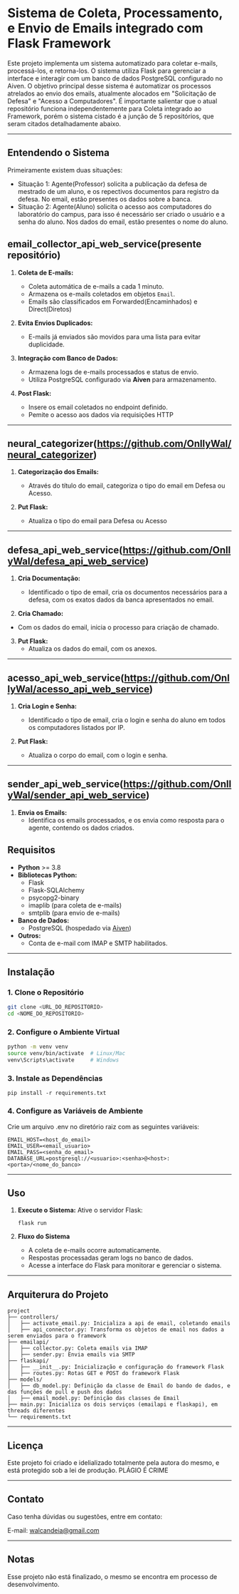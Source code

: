# **Sistema de Coleta, Processamento, e Envio de Emails integrado com Flask Framework**

Este projeto implementa um sistema automatizado para coletar e-mails, processá-los, e retorna-los. O sistema utiliza Flask para gerenciar a interface e interagir com um banco de dados PostgreSQL configurado no Aiven. O objetivo principal desse sistema é automatizar os processos atrelados ao envio dos emails, atualmente alocados em "Solicitação de Defesa" e "Acesso a Computadores".
É importante salientar que o atual repositório funciona independentemente para Coleta integrado ao Framework, porém o sistema cistado é a junção de 5 repositórios, que seram citados detalhadamente abaixo.

---
## **Entendendo o Sistema**

Primeiramente existem duas situações:

- Situação 1: 
   Agente(Professor) solicita a publicação da defesa de mestrado de um aluno, e os repectivos documentos para registro da defesa. No email, estão presentes os dados sobre a banca.
- Situação 2: 
   Agente(Aluno) solicita o acesso aos computadores do laboratório do campus, para isso é necessário ser criado o usuário e a senha do aluno. Nos dados do email, estão presentes o nome do aluno.


## **email_collector_api_web_service(presente repositório)**

1. **Coleta de E-mails:**
   - Coleta automática de e-mails a cada 1 minuto.
   - Armazena os e-mails coletados em objetos `Email`.
   - Emails são classificados em Forwarded(Encaminhados) e Direct(Diretos) 

2. **Evita Envios Duplicados:**
   - E-mails já enviados são movidos para uma lista para evitar duplicidade.

3. **Integração com Banco de Dados:**
   - Armazena logs de e-mails processados e status de envio.
   - Utiliza PostgreSQL configurado via **Aiven** para armazenamento.

4. **Post Flask:**
   - Insere os email coletados no endpoint definido.
   - Pemite o acesso aos dados via requisições HTTP

---
## **neural_categorizer(https://github.com/OnllyWal/neural_categorizer)**

1. **Categorização dos Emails:**
   - Através do título do email, categoriza o tipo do email em Defesa ou Acesso.

2. **Put Flask:**
   - Atualiza o tipo do email para Defesa ou Acesso

---
## **defesa_api_web_service(https://github.com/OnllyWal/defesa_api_web_service)**

1. **Cria Documentação:**
   - Identificado o tipo de email, cria os documentos necessários para a defesa, com os exatos dados da banca apresentados no email.
  
2. **Cria Chamado:**
  - Com os dados do email, inicia o processo para criação de chamado.

3. **Put Flask:**
   - Atualiza os dados do email, com os anexos.
   
---
## **acesso_api_web_service(https://github.com/OnllyWal/acesso_api_web_service)**

1. **Cria Login e Senha:**
   - Identificado o tipo de email, cria o login e senha do aluno em todos os computadores listados por IP.

2. **Put Flask:**
   - Atualiza o corpo do email, com o login e senha.
  
---
## **sender_api_web_service(https://github.com/OnllyWal/sender_api_web_service)**

1. **Envia os Emails:**
   - Identifica os emails processados, e os envia como resposta para o agente, contendo os dados criados.

## **Requisitos**

- **Python** >= 3.8
- **Bibliotecas Python:**
  - Flask
  - Flask-SQLAlchemy
  - psycopg2-binary
  - imaplib (para coleta de e-mails)
  - smtplib (para envio de e-mails)
- **Banco de Dados:**
  - PostgreSQL (hospedado via [Aiven](https://aiven.io/))
- **Outros:**
  - Conta de e-mail com IMAP e SMTP habilitados.

---

## **Instalação**

### 1. Clone o Repositório
```bash
git clone <URL_DO_REPOSITORIO>
cd <NOME_DO_REPOSITORIO>
```

### 2. Configure o Ambiente Virtual
```bash
python -m venv venv
source venv/bin/activate  # Linux/Mac
venv\Scripts\activate     # Windows
```

### 3. Instale as Dependências
```env
pip install -r requirements.txt
```

### 4. Configure as Variáveis de Ambiente
Crie um arquivo .env no diretório raiz com as seguintes variáveis:
```env
EMAIL_HOST=<host_do_email>
EMAIL_USER=<email_usuario>
EMAIL_PASS=<senha_do_email>
DATABASE_URL=postgresql://<usuario>:<senha>@<host>:<porta>/<nome_do_banco>
```
---

## **Uso**

1. **Execute o Sistema:**
   Ative o servidor Flask:
   ```env
   flask run
   ```

2. **Fluxo do Sistema**
   - A coleta de e-mails ocorre automaticamente.
   - Respostas processadas geram logs no banco de dados.
   - Acesse a interface do Flask para monitorar e gerenciar o sistema.
  
---

## **Arquiterura do Projeto**
   ```
   project
   ├── controllers/
   │   ├── activate_email.py: Inicializa a api de email, coletando emails
   │   ├── api_connector.py: Transforma os objetos de email nos dados a serem enviados para o framework 
   ├── emailapi/
   │   ├── collector.py: Coleta emails via IMAP 
   │   ├── sender.py: Envia emails via SMTP 
   ├── flaskapi/
   │   ├── __init__.py: Inicialização e configuração do framework Flask 
   │   ├── routes.py: Rotas GET e POST do framework Flask 
   ├── models/
   │   ├── db_model.py: Definição da classe de Email do bando de dados, e das funções de pull e push dos dados
   │   ├── email_model.py: Definição das classes de Email
   ├── main.py: Inicializa os dois serviços (emailapi e flaskapi), em threads diferentes
   └── requirements.txt
   ```

---

## **Licença**
Este projeto foi criado e idelializado totalmente pela autora do mesmo, e está protegido sob a lei de produção.
PLÁGIO É CRIME

---
## **Contato**
Caso tenha dúvidas ou sugestões, entre em contato:

E-mail: walcandeia@gmail.com

---
## **Notas**
Esse projeto não está finalizado, o mesmo se encontra em processo de desenvolvimento.
